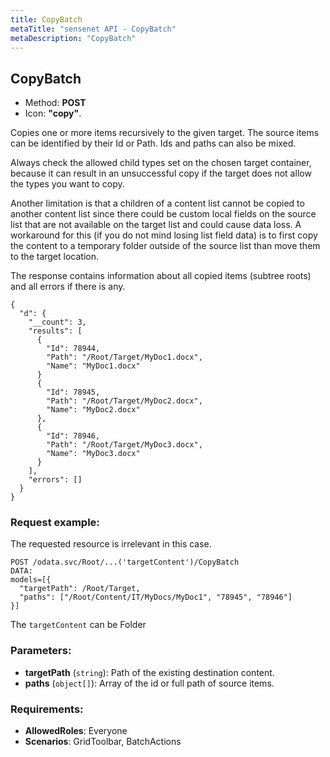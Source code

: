 ```yaml
---
title: CopyBatch
metaTitle: "sensenet API - CopyBatch"
metaDescription: "CopyBatch"
---
```


## CopyBatch
- Method: **POST**
- Icon: **"copy"**.

Copies one or more items recursively to the given target.
 The source items can be identified by their Id or Path. Ids and paths can also be mixed.
 

Always check the allowed child types set on the chosen target container, because it can result in
 an unsuccessful copy if the target does not allow the types you want to copy.

Another limitation is that a children of a content list cannot be copied to another content list
 since there could be custom local fields on the source list that are not available on the target list and
 could cause data loss. A workaround for this (if you do not mind losing list field data) is to first copy the
 content to a temporary folder outside of the source list than move them to the target location.

 The response contains information about all copied items (subtree roots) and all errors if there is any.
 ``` 
 {
   "d": {
     "__count": 3,
     "results": [
       {
         "Id": 78944,
         "Path": "/Root/Target/MyDoc1.docx",
         "Name": "MyDoc1.docx"
       }
       {
         "Id": 78945,
         "Path": "/Root/Target/MyDoc2.docx",
         "Name": "MyDoc2.docx"
       },
       {
         "Id": 78946,
         "Path": "/Root/Target/MyDoc3.docx",
         "Name": "MyDoc3.docx"
       }
     ],
     "errors": []
   }
 }
```

### Request example:
The requested resource is irrelevant in this case.
```
POST /odata.svc/Root/...('targetContent')/CopyBatch
DATA:
models=[{
  "targetPath": /Root/Target, 
  "paths": ["/Root/Content/IT/MyDocs/MyDoc1", "78945", "78946"]
}]
```
The `targetContent` can be Folder
### Parameters:
- **targetPath** (`string`): Path of the existing destination content.
- **paths** (`object[]`): 
 Array of the id or full path of source items.

### Requirements:
- **AllowedRoles**: Everyone
- **Scenarios**: GridToolbar, BatchActions

